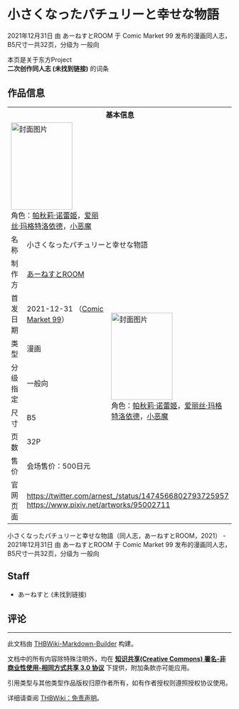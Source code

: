 # 小さくなったパチュリーと幸せな物語

<!-- source html: G:\repos\THBWiki-Markdown-Builder\THBWikiMarkdown\Temp\main\4\49\ns0%3A%E5%B0%8F%E3%81%95%E3%81%8F%E3%81%AA%E3%81%A3%E3%81%9F%E3%83%91%E3%83%81%E3%83%A5%E3%83%AA%E3%83%BC%E3%81%A8%E5%B9%B8%E3%81%9B%E3%81%AA%E7%89%A9%E8%AA%9E.html -->

2021年12月31日 由 あーねすとROOM 于 Comic Market 99 发布的漫画同人志，B5尺寸一共32页，分级为 一般向

本页是关于东方Project  
 **二次创作同人志 (未找到链接)** 的词条
## 作品信息

<table><tbody><tr><th colspan="3">基本信息</th></tr><tr><td class="cover-artwork-mobile" colspan="2"><a href="./文件-小さくなったパチュリーと幸せな物語封面.jpg.md" class="image" title="封面图片"><img alt="封面图片" src="https://upload.thwiki.cc/thumb/e/e9/%E5%B0%8F%E3%81%95%E3%81%8F%E3%81%AA%E3%81%A3%E3%81%9F%E3%83%91%E3%83%81%E3%83%A5%E3%83%AA%E3%83%BC%E3%81%A8%E5%B9%B8%E3%81%9B%E3%81%AA%E7%89%A9%E8%AA%9E%E5%B0%81%E9%9D%A2.jpg/138px-%E5%B0%8F%E3%81%95%E3%81%8F%E3%81%AA%E3%81%A3%E3%81%9F%E3%83%91%E3%83%81%E3%83%A5%E3%83%AA%E3%83%BC%E3%81%A8%E5%B9%B8%E3%81%9B%E3%81%AA%E7%89%A9%E8%AA%9E%E5%B0%81%E9%9D%A2.jpg" decoding="async" loading="lazy" width="138" height="196" srcset="https://upload.thwiki.cc/thumb/e/e9/%E5%B0%8F%E3%81%95%E3%81%8F%E3%81%AA%E3%81%A3%E3%81%9F%E3%83%91%E3%83%81%E3%83%A5%E3%83%AA%E3%83%BC%E3%81%A8%E5%B9%B8%E3%81%9B%E3%81%AA%E7%89%A9%E8%AA%9E%E5%B0%81%E9%9D%A2.jpg/208px-%E5%B0%8F%E3%81%95%E3%81%8F%E3%81%AA%E3%81%A3%E3%81%9F%E3%83%91%E3%83%81%E3%83%A5%E3%83%AA%E3%83%BC%E3%81%A8%E5%B9%B8%E3%81%9B%E3%81%AA%E7%89%A9%E8%AA%9E%E5%B0%81%E9%9D%A2.jpg 1.5x, https://upload.thwiki.cc/thumb/e/e9/%E5%B0%8F%E3%81%95%E3%81%8F%E3%81%AA%E3%81%A3%E3%81%9F%E3%83%91%E3%83%81%E3%83%A5%E3%83%AA%E3%83%BC%E3%81%A8%E5%B9%B8%E3%81%9B%E3%81%AA%E7%89%A9%E8%AA%9E%E5%B0%81%E9%9D%A2.jpg/277px-%E5%B0%8F%E3%81%95%E3%81%8F%E3%81%AA%E3%81%A3%E3%81%9F%E3%83%91%E3%83%81%E3%83%A5%E3%83%AA%E3%83%BC%E3%81%A8%E5%B9%B8%E3%81%9B%E3%81%AA%E7%89%A9%E8%AA%9E%E5%B0%81%E9%9D%A2.jpg 2x" data-file-width="1000" data-file-height="1415"></a><div class="cover-char">角色：<a href="./帕秋莉·诺蕾姬.md" title="帕秋莉·诺蕾姬">帕秋莉·诺蕾姬</a>，<a href="./爱丽丝·玛格特洛依德.md" title="爱丽丝·玛格特洛依德">爱丽丝·玛格特洛依德</a>，<a href="./小恶魔.md" title="小恶魔">小恶魔</a></div></td>
</tr><tr><td class="label">名称</td><td colspan="2"> 小さくなったパチュリーと幸せな物語 </td></tr><tr><td class="label">制作方</td><td><a href="./あーねすとROOM.md" title="あーねすとROOM">あーねすとROOM</a></td><td class="cover-artwork" rowspan="7" style="min-width:196px;"><a href="./文件-小さくなったパチュリーと幸せな物語封面.jpg.md" class="image" title="封面图片"><img alt="封面图片" src="https://upload.thwiki.cc/thumb/e/e9/%E5%B0%8F%E3%81%95%E3%81%8F%E3%81%AA%E3%81%A3%E3%81%9F%E3%83%91%E3%83%81%E3%83%A5%E3%83%AA%E3%83%BC%E3%81%A8%E5%B9%B8%E3%81%9B%E3%81%AA%E7%89%A9%E8%AA%9E%E5%B0%81%E9%9D%A2.jpg/138px-%E5%B0%8F%E3%81%95%E3%81%8F%E3%81%AA%E3%81%A3%E3%81%9F%E3%83%91%E3%83%81%E3%83%A5%E3%83%AA%E3%83%BC%E3%81%A8%E5%B9%B8%E3%81%9B%E3%81%AA%E7%89%A9%E8%AA%9E%E5%B0%81%E9%9D%A2.jpg" decoding="async" loading="lazy" width="138" height="196" srcset="https://upload.thwiki.cc/thumb/e/e9/%E5%B0%8F%E3%81%95%E3%81%8F%E3%81%AA%E3%81%A3%E3%81%9F%E3%83%91%E3%83%81%E3%83%A5%E3%83%AA%E3%83%BC%E3%81%A8%E5%B9%B8%E3%81%9B%E3%81%AA%E7%89%A9%E8%AA%9E%E5%B0%81%E9%9D%A2.jpg/208px-%E5%B0%8F%E3%81%95%E3%81%8F%E3%81%AA%E3%81%A3%E3%81%9F%E3%83%91%E3%83%81%E3%83%A5%E3%83%AA%E3%83%BC%E3%81%A8%E5%B9%B8%E3%81%9B%E3%81%AA%E7%89%A9%E8%AA%9E%E5%B0%81%E9%9D%A2.jpg 1.5x, https://upload.thwiki.cc/thumb/e/e9/%E5%B0%8F%E3%81%95%E3%81%8F%E3%81%AA%E3%81%A3%E3%81%9F%E3%83%91%E3%83%81%E3%83%A5%E3%83%AA%E3%83%BC%E3%81%A8%E5%B9%B8%E3%81%9B%E3%81%AA%E7%89%A9%E8%AA%9E%E5%B0%81%E9%9D%A2.jpg/277px-%E5%B0%8F%E3%81%95%E3%81%8F%E3%81%AA%E3%81%A3%E3%81%9F%E3%83%91%E3%83%81%E3%83%A5%E3%83%AA%E3%83%BC%E3%81%A8%E5%B9%B8%E3%81%9B%E3%81%AA%E7%89%A9%E8%AA%9E%E5%B0%81%E9%9D%A2.jpg 2x" data-file-width="1000" data-file-height="1415"></a><div class="cover-char">角色：<a href="./帕秋莉·诺蕾姬.md" title="帕秋莉·诺蕾姬">帕秋莉·诺蕾姬</a>，<a href="./爱丽丝·玛格特洛依德.md" title="爱丽丝·玛格特洛依德">爱丽丝·玛格特洛依德</a>，<a href="./小恶魔.md" title="小恶魔">小恶魔</a></div></td>
</tr><tr><td class="label">首发日期</td><td>2021-12-31&#160;（<a href="/展会作品列表?e=Comic+Market%2399">Comic Market 99</a>）</td></tr><tr><td class="label">类型</td><td>漫画</td></tr><tr><td class="label">分级指定</td><td>一般向</td></tr><tr><td class="label">尺寸</td><td>B5</td></tr><tr><td class="label">页数</td><td>32P</td></tr><tr><td class="label">售价</td><td>会场售价：500日元</td></tr>
<tr><td class="label">官网页面</td><td colspan="2"><a rel="nofollow" class="external free" href="https://twitter.com/arnest_/status/1474566802793725957">https://twitter.com/arnest_/status/1474566802793725957</a><br><a rel="nofollow" class="external free" href="https://www.pixiv.net/artworks/95002711">https://www.pixiv.net/artworks/95002711</a></td></tr></tbody></table>

小さくなったパチュリーと幸せな物語（同人志，あーねすとROOM，2021） - 2021年12月31日 由 あーねすとROOM 于 Comic Market 99 发布的漫画同人志，B5尺寸一共32页，分级为 一般向
## Staff
- あーねすと (未找到链接)

## 评论




---

此文档由 [THBWiki-Markdown-Builder](https://github.com/Delsin-Yu/THBWiki-Markdown-Builder) 构建。

文档中的所有内容除特殊注明外，均在 [**知识共享(Creative Commons) 署名-非商业性使用-相同方式共享 3.0 协议**](https://creativecommons.org/licenses/by-sa/3.0/deed.zh-hans) 下提供，附加条款亦可能应用。

引用类型与其他类型作品版权归原作者所有，如有作者授权则遵照授权协议使用。

详细请查阅 [THBWiki：免责声明](https://thbwiki.cc/THBWiki:%E5%85%8D%E8%B4%A3%E5%A3%B0%E6%98%8E)。

